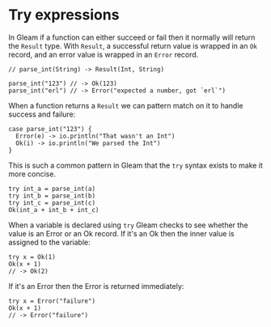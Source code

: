 # Try expressions

In Gleam if a function can either succeed or fail then it normally will
return the `Result` type. With `Result`, a successful return value is wrapped
in an `Ok` record, and an error value is wrapped in an `Error` record.

```gleam
// parse_int(String) -> Result(Int, String)

parse_int("123") // -> Ok(123)
parse_int("erl") // -> Error("expected a number, got `erl`")
```

When a function returns a `Result` we can pattern match on it to handle success
and failure:

```gleam
case parse_int("123") {
  Error(e) -> io.println("That wasn't an Int")
  Ok(i) -> io.println("We parsed the Int")
}
```

This is such a common pattern in Gleam that the `try` syntax exists to make it
more concise.

```gleam
try int_a = parse_int(a)
try int_b = parse_int(b)
try int_c = parse_int(c)
Ok(int_a + int_b + int_c)
```

When a variable is declared using `try` Gleam checks to see whether the value
is an Error or an Ok record. If it's an Ok then the inner value is assigned to
the variable:

```gleam
try x = Ok(1)
Ok(x + 1)
// -> Ok(2)
```
If it's an Error then the Error is returned immediately:

```gleam
try x = Error("failure")
Ok(x + 1)
// -> Error("failure")
```
